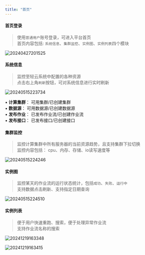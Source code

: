 ```yaml
---
title: "首页"
---
```


#### 首页登录

> 使用`普通用户`账号登录，可进入平台首页 <br/>
> 首页内容包括: `系统信息`、`集群监控`、`实例图`、`实例列表`四个模块

![20240427201525](https://img.isxcode.com/picgo/20240427201525.png)

#### 系统信息

> 监控至轻云系统中配置的各种资源 <br/>
> 点击右上角`刷新`按钮，可对系统信息进行实时刷新

![20240515223734](https://img.isxcode.com/picgo/20240515223734.png)

▪ **计算集群**： 可用集群/已创建集群 <br/>
▪ **数据源**： 可用数据源/已创建数据源 <br/>
▪ **发布作业**： 已发布作业流/已创建作业流 <br/>
▪ **发布接口**： 已发布接口/已创建接口

#### 集群监控

> 监控计算集群中所有服务器的当前资源趋势，且支持集群下拉切换 <br/>
> 监控内容包括： cpu、内存、存储、io读写速度等

![20240515224246](https://img.isxcode.com/picgo/20240515224246.png)

#### 实例图

> 监控某天的作业流的运行状态统计，包括`成功`、`失败`、`运行中` <br/>
> 支持数据点击刷新、支持指定日期查询

![20240515224510](https://img.isxcode.com/picgo/20240515224510.png)

#### 实例列表

> 便于用户快速重跑、搜索，便于处理异常作业流 <br/>
> 支持作业流名称的搜索

![20241219163348](https://img.isxcode.com/picgo/20241219163348.png)

![20241219163415](https://img.isxcode.com/picgo/20241219163415.png)